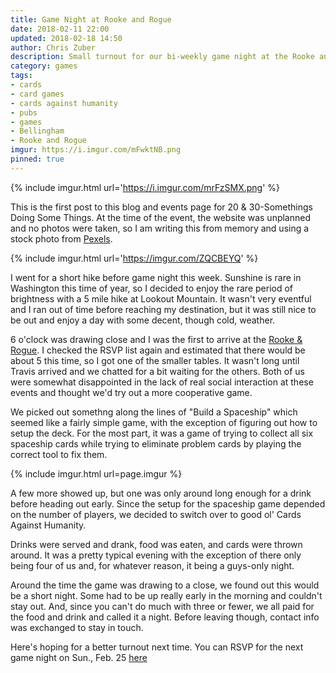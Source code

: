 ```yaml
---
title: Game Night at Rooke and Rogue
date: 2018-02-11 22:00
updated: 2018-02-18 14:50
author: Chris Zuber
description: Small turnout for our bi-weekly game night at the Rooke and Rogue
category: games
tags:
- cards
- card games
- cards against humanity
- pubs
- games
- Bellingham
- Rooke and Rogue
imgur: https://i.imgur.com/mFwktNB.png
pinned: true
---
```

{% include imgur.html url='https://i.imgur.com/mrFzSMX.png' %}

This is the first post to this blog and events page for 20 & 30-Somethings Doing Some Things.
At the time of the event, the website was unplanned and no photos were taken, so
I am writing this from memory and using a stock photo from [Pexels](https://www.pexels.com/).

{% include imgur.html url='https://imgur.com/ZQCBEYQ' %}

I went for a short hike before game night this week. Sunshine is rare in Washington
this time of year, so I decided to enjoy the rare period of brightness with a 5
mile hike at Lookout Mountain. It wasn't very eventful and I ran out of time before
reaching my destination, but it was still nice to be out and enjoy a day with
some decent, though cold, weather.

6 o'clock was drawing close and I was the first to arrive at the [Rooke & Rogue](https://www.rookandrogue.com/).
I checked the RSVP list again and estimated that there would be about 5 this time,
so I got one of the smaller tables. It wasn't long until Travis arrived and we
chatted for a bit waiting for the others. Both of us were somewhat disappointed
in the lack of real social interaction at these events and thought we'd try
out a more cooperative game.

We picked out somethng along the lines of "Build a Spaceship" which seemed like
a fairly simple game, with the exception of figuring out how to setup the deck.
For the most part, it was a game of trying to collect all six spaceship cards
while trying to eliminate problem cards by playing the correct tool to fix them.

{% include imgur.html url=page.imgur %}

A few more showed up, but one was only around long enough for a drink before
heading out early. Since the setup for the spaceship game depended on the number
of players, we decided to switch over to good ol' Cards Against Humanity.

Drinks were served and drank, food was eaten, and cards were thrown around. It was
a pretty typical evening with the exception of there only being four of us and,
for whatever reason, it being a guys-only night.

Around the time the game was drawing to a close, we found out this would be a
short night. Some had to be up really early in the morning and couldn't stay out.
And, since you can't do much with three or fewer, we all paid for the food and
drink and called it a night. Before leaving though, contact info was exchanged to
stay in touch.

Here's hoping for a better turnout next time. You can RSVP for the next game
night on <time datetime="2018-02-25">Sun., Feb. 25</time> [here](https://www.meetup.com/20-30-Somethings-Doing-Some-Things/events/247857268/)
